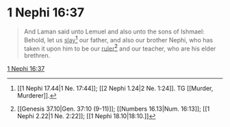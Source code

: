 # 1 Nephi 16:37

> And Laman said unto Lemuel and also unto the sons of Ishmael: Behold, let us <u>slay</u>[^a] our father, and also our brother Nephi, who has taken it upon him to be our <u>ruler</u>[^b] and our teacher, who are his elder brethren.

[1 Nephi 16:37](https://www.churchofjesuschrist.org/study/scriptures/bofm/1-ne/16?lang=eng&id=p37#p37)


[^a]: [[1 Nephi 17.44|1 Ne. 17:44]]; [[2 Nephi 1.24|2 Ne. 1:24]]. TG [[Murder, Murderer]].
[^b]: [[Genesis 37.10|Gen. 37:10 (9-11)]]; [[Numbers 16.13|Num. 16:13]]; [[1 Nephi 2.22|1 Ne. 2:22]]; [[1 Nephi 18.10|18:10.]]
